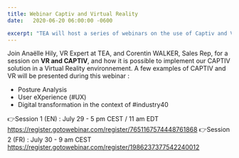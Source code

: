 ```yaml
---
title: Webinar Captiv and Virtual Reality
date:   2020-06-20 06:00:00 -0600

excerpt: "TEA will host a series of webinars on the use of Captiv and Virtual Reality"
---
```


Join Anaëlle Hily, VR Expert at TEA, and Corentin WALKER, Sales Rep, for a session on **VR and CAPTIV**, and how it is possible to implement our CAPTIV solution in a Virtual Reality environnement.
A few examples of CAPTIV and VR will be presented during this webinar :
- Posture Analysis
- User eXperience (#UX)
- Digital transformation in the context of #industry40 

👉Session 1 (EN) : July 29 - 5 pm CEST / 11 am EDT https://register.gotowebinar.com/register/7651167574448761868
👉Session 2 (FR) : July 30 - 9 am CEST  https://register.gotowebinar.com/register/1986237377542240012

